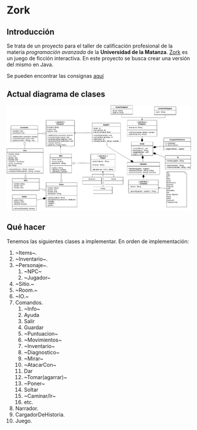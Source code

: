 # Zork

## Introducción

Se trata de un proyecto para el taller de calificación profesional de la materia
*programación avanzada* de la **Universidad de la Matanza**. [Zork][1] es un
juego de ficción interactiva. En este proyecto se busca crear una versión del
mismo en Java.  

Se pueden encontrar las consignas [aquí][2]

[1]: https://es.wikipedia.org/wiki/Zork
[2]: https://github.com/programacion-avanzada/2020a/tree/master/consigna

## Actual diagrama de clases

![Diagrama de clases](ddc-mermaid.png)

## Qué hacer

Tenemos las siguientes clases a implementar. En orden de implementación:

1. ~Items~.
2. ~Inventario~.
3. ~Personaje~.
    1. ~NPC~
    2. ~Jugador~
4. ~Sitio.~
5. ~Room.~
7. ~IO.~
8. Comandos.
    1. ~Info~
    2. Ayuda
    3. Salir
    4. Guardar
    5. ~Puntuacion~
    6. ~Movimientos~
    7. ~Inventario~
    8. ~Diagnostico~
    9.	~Mirar~
    10. ~AtacarCon~
    11. Dar
    12. ~Tomar(agarrar)~
    13. ~Poner~
    14. Soltar
    15. ~Caminar/Ir~
    16. etc.
9. Narrador.
10. CargadorDeHistoria.
11. Juego.


